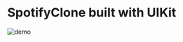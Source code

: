 #  SpotifyClone built with UIKit

![demo](https://github.com/eacardenase/SpotifyClone/spotify-clip.gif)

